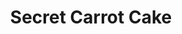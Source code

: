 ---
layout: recipe
title: "Secret Carrot Cake"
title_pl: "Ciasto Marchewkowe"
image: "/assets/img/gulasz.jpg"
prep_time: 1hr 30mins
servings: 8-12
description: ""
description_pl: "To pyszna, tradycyjna polska potrawa (mniam mniam!)."

ingredients:
  - en: "260g Plain Flour"
    pl: "260g Mąki"
  - en: "2 tsp. Bicarbonate of Soda"
    pl: ""
  - en: "1/2 tsp. Salt"
    pl: ""
  - en: "3 tsp. Ground Cinnamon"
    pl: ""
  - en: "295ml Vegetable Oil"
    pl: ""
  - en: "200g Granulated Sugar"
    pl: ""
  - en: "190g Light Brown Sugar"
    pl: ""
  - en: "2 tsp. Vanilla Extract"
    pl: ""
  - en: "4 Eggs"
    pl: ""
  - en: "300g Coarsely grated carrots"
    pl: ""
  - en: "200g Coarsely Chopped Walnuts"
    pl: ""

instructions:
  - en: "Preheat oven to 180°C."
    pl: "Rozgrzej piekarnik do 180°C."
  - en: "In one bowl, mix the dry ingredients: flour, bicarbonate of soda, salt, cinnamon."
    pl: ""
  - en: "In another bowl, mix the oil, both sugars, vanilla extract."
    pl: ""
  - en: "Add the eggs to the oil and sugar mixture, one by one and mix after the addition of each one."
    pl: ""
  - en: "Add the dry ingredients to the wet ingredients bowl and mix until smooth."
    pl: ""
  - en: "Fold incthe carrots and the nuts into the combined mixture."
    pl: ""
  - en: "Place baking paper at the bottom of two small round cake tins and grease them."
    pl: ""
  - en: "Divide the mixture into both the tins, evenly."
    pl: ""
  - en: "Place in the oven and bake for 45 mins. Check the middle is cooked by putting a skewer into the centre of the cake and checking if it comes out clean. If not, bake the cake for longer until done."
    pl: ""
  - en: "Cool the cake, before putting any icing on it."
    pl: ""
---